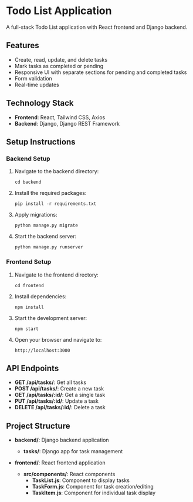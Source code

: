 # Todo List Application

A full-stack Todo List application with React frontend and Django backend.

## Features

- Create, read, update, and delete tasks
- Mark tasks as completed or pending
- Responsive UI with separate sections for pending and completed tasks
- Form validation
- Real-time updates

## Technology Stack

- **Frontend**: React, Tailwind CSS, Axios
- **Backend**: Django, Django REST Framework

## Setup Instructions

### Backend Setup

1. Navigate to the backend directory:
   ```
   cd backend
   ```

2. Install the required packages:
   ```
   pip install -r requirements.txt
   ```

3. Apply migrations:
   ```
   python manage.py migrate
   ```

4. Start the backend server:
   ```
   python manage.py runserver
   ```

### Frontend Setup

1. Navigate to the frontend directory:
   ```
   cd frontend
   ```

2. Install dependencies:
   ```
   npm install
   ```

3. Start the development server:
   ```
   npm start
   ```

4. Open your browser and navigate to:
   ```
   http://localhost:3000
   ```

## API Endpoints

- **GET /api/tasks/**: Get all tasks
- **POST /api/tasks/**: Create a new task
- **GET /api/tasks/:id/**: Get a single task
- **PUT /api/tasks/:id/**: Update a task
- **DELETE /api/tasks/:id/**: Delete a task

## Project Structure

- **backend/**: Django backend application
  - **tasks/**: Django app for task management
  
- **frontend/**: React frontend application
  - **src/components/**: React components
    - **TaskList.js**: Component to display tasks
    - **TaskForm.js**: Component for task creation/editing
    - **TaskItem.js**: Component for individual task display 
